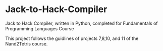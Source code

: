 # Jack-to-Hack-Compiler
Jack to Hack Compiler, written in Python, completed for Fundamentals of Programming Languages Course

This project follows the guidlines of projects 7,8,10, and 11 of the Nand2Tetris course.
